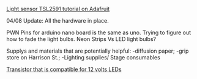 [Light sensor TSL2591 tutorial on Adafruit](https://learn.adafruit.com/adafruit-tsl2591/wiring-and-test)

04/08 Update:
All the hardware in place.

PWN Pins for arduino nano board is the same as uno. Trying to figure out how to fade the light bulbs.
Neon Strips Vs LED light bulbs?

Supplys and materials that are potentially helpful:
-diffusion paper;
-grip store on Harrison St.;
-Lighting supplies/ Stage consumables

[Transistor that is compatible for 12 volts LEDs](https://www.youtube.com/watch?v=sVyi7yWuXxs)
